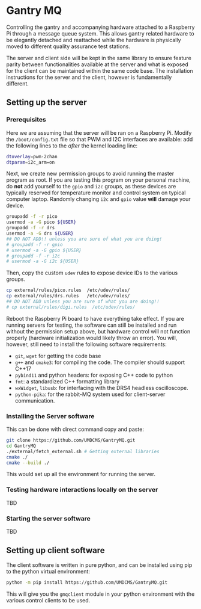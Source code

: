 # Gantry MQ

Controlling the gantry and accompanying hardware attached to a Raspberry Pi
through a message queue system. This allows gantry related hardware to be
elegantly detached and reattached while the hardware is physically moved to
different quality assurance test stations.

The server and client side will be kept in the same library to ensure feature
parity between functionalities available at the server and what is exposed for
the client can be maintained within the same code base. The installation
instructions for the server and the client, however is fundamentally different.

## Setting up the server

### Prerequisites

Here we are assuming that the server will be ran on a Raspberry Pi. Modify the
`/boot/config.txt` file so that PWM and I2C interfaces are available: add the
following lines to the _after_ the kernel loading line:

```bash
dtoverlay=pwm-2chan
dtparam=i2c_arm=on
```

Next, we create new permission groups to avoid running the master program as
root. If you are testing this program on your personal machine, do **not** add
yourself to the `gpio` and `i2c` groups, as these devices are typically reserved
for temperature monitor and control system on typical computer laptop. Randomly
changing `i2c` and `gpio` value **will** damage your device.

```bash
groupadd -f -r pico
usermod -a -G pico ${USER}
groupadd -f -r drs
usermod -a -G drs ${USER}
## DO NOT ADD!! unless you are sure of what you are doing!
# groupadd -f -r gpio
# usermod -a -G gpio ${USER}
# groupadd -f -r i2c
# usermod -a -G i2c ${USER}
```

Then, copy the custom `udev` rules to expose device IDs to the various groups.

```bash
cp external/rules/pico.rules  /etc/udev/rules/
cp external/rules/drs.rules   /etc/udev/rules/
## DO NOT ADD unless you are sure of what you are doing!!
# cp external/rules/digi.rules  /etc/udev/rules/
```

Reboot the Raspberry Pi board to have everything take effect. If you are running
servers for testing, the software can still be installed and run without the
permission setup above, but hardware control will not function properly
(hardware initialization would likely throw an error). You will, however, still
need to install the following software requirements:

- `git`, `wget` for getting the code base
- `g++` and `cmake3`: for compiling the code. The compiler should support C++17
- `pybind11` and python headers: for exposing C++ code to python
- `fmt`: a standardized C++ formatting library
- `wxWidget`, `libusb`: for interfacing with the DRS4 headless oscilloscope.
- `python-pika`: for the rabbit-MQ system used for client-server communication.

### Installing the Server software

This can be done with direct command copy and paste:

```bash
git clone https://github.com/UMDCMS/GantryMQ.git
cd GantryMQ
./external/fetch_external.sh # Getting external libraries
cmake ./
cmake --build ./
```

This would set up all the environment for running the server.

### Testing hardware interactions locally on the server

TBD

### Starting the server software

TBD

## Setting up client software

The client software is written in pure python, and can be installed using pip to
the python virtual environment:

```bash
python -m pip install https://github.com/UMDCMS/GantryMQ.git
```

This will give you the `gmqclient` module in your python environment with the
various control clients to be used.
